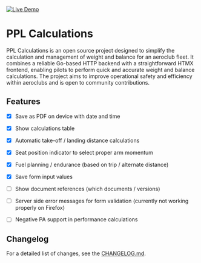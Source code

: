 [![Live Demo](https://img.shields.io/badge/demo-live-brightgreen)](https://acm.vlaar.it/)

# PPL Calculations

PPL Calculations is an open source project designed to simplify the calculation and management of weight and balance for an aeroclub fleet. It combines a reliable Go-based HTTP backend with a straightforward HTMX frontend, enabling pilots to perform quick and accurate weight and balance calculations. The project aims to improve operational safety and efficiency within aeroclubs and is open to community contributions.

## Features

- [x] Save as PDF on device with date and time
- [x] Show calculations table
- [x] Automatic take-off / landing distance calculations
- [x] Seat position indicator to select proper arm momentum
- [x] Fuel planning / endurance (based on trip / alternate distance)
- [x] Save form input values
- [ ] Show document references (which documents / versions)
- [ ] Server side error messages for form validation (currently not working properly on Firefox)
- [ ] Negative PA support in performance calculations
 

## Changelog

For a detailed list of changes, see the [CHANGELOG.md](./CHANGELOG.md).